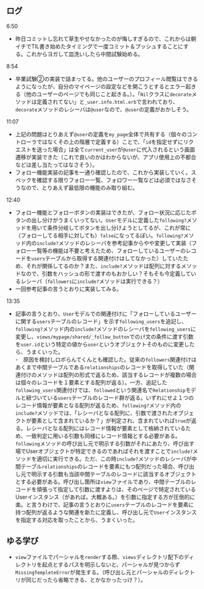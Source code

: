 ## ログ
6:50  
- 昨日コミットし忘れて草生やせなかったのが悔しすぎるので、これからは朝イチでTIL書き始めたタイミングで一度コミット＆プッシュすることにする。これからヨガして皿洗いしたら中間試験始める。  

8:54  
- 卒業試験②の実装で詰まってる。他のユーザーのプロフィール閲覧はできるようになったが、自分のマイページの設定などを開こうとするとエラー起きる（他のユーザーのページでも同じこと起きる。）。「`Nil`クラスに`decorate`メソッドは定義されてない」と`_user.info.html.erb`で言われており、`decorate`メソッドのレシーバは`@user`なので、`@user`の定義がおかしそう。  

11:07  
- 上記の問題はとりあえず`@user`の定義を`my_page`全体で共有する（個々のコントローラではなくその上の階層で定義する）ことで、「`id`を指定せずにリクエストを送った場合」は全て`current_user`が`@user`に代入されるという画面遷移が実装できた（これで良いのかはわからないが、アプリ使用上の不都合などは差し当たってはなさそう）。  
- フォロー機能実装の記事を一通り確認したので、これから実装していく。スペックを確認する限りフォロー一覧、フォロワー一覧などは必須ではなさそうなので、とりあえず最低限の機能のみ取り組む。  

12:40  
- フォロー機能とフォローボタンの実装はできたが、フォロー状況に応じたボタンの出し分けがうまくいってない。`User`モデルに定義した`following?`メソッドを用いて条件分岐してボタンを出し分けようとしてるが、これが常に（フォローしてる相手に対しても）`false`になってるぽい。`following?`メソッド内の`include?`メソッドのレシーバを参考記事からやや変更して実装（フォロー一覧等の機能は不要と考えたため、フォローしているユーザーのレコードを`users`テーブルから取得する関連付けはしてなかった）していたため、それが関係してるのか？また、`include?`メソッドは配列に対するメソッドなので、引数をハッシュの形で渡すのもおかしい？そもそも今定義しているレシーバ（`followers`に`include?`メソッドは実行できる？）  
- 一回参考記事の言うとおりに実装してみる。  

13:35  
- 記事の言うとおり、`User`モデルでの関連付けに「フォローしているユーザーに関する`users`テーブルのレコード」を示す`following_users`を追記し、`following?`メソッド内の`include?`メソッドのレシーバを`following_users`に変更し、`views/mypage/shared/_follow_button`での`if`文の条件に渡す引数を`user.id`という特定の値から`user`というオブジェクトそのものに変更したら、うまくいった。  
-　原因を検討しロボらんてくんとも確認した。従来の`followers`関連付けはあくまで中間テーブルである`relationships`のレコードを取得していた（関連付けのメソッドは配列の形式で返るため、該当するレコードが複数の場合は個々のレコードを１要素とする配列が返る）。一方、追記した`following_users`関連付けでは、`followed`という関連名で`Relationship`モデルと紐づいている`users`テーブルのレコード群が返る。いずれにせよ１つのレコード情報が要素となる配列が返るため、`following?`メソッド内の`include?`メソッドでは、「レシーバとなる配列に、引数で渡されたオブジェクトが要素として含まれているか？」が判定され、含まれていれば`true`が返る。レシーバとなる配列にはレコード情報が要素として格納されているため、一致判定に用いる引数も同様にレコード情報とする必要がある。`following`メソッドの呼び出し元で明示する引数がそれにあたり、呼び出す場でUserオブジェクトが特定できるのであればそれを渡すことで`include?`メソッドを適切に実行できる。ただ、この時`include?`メソッドのレシーバが中間テーブル`relationships`のレコードを要素にもつ配列だった場合、呼び出し元で明示する引数も当該中間テーブルのレコードに該当するオブジェクトとする必要がある。呼び出し箇所は`view`ファイルであり、中間テーブルのレコードを頑張って指定して引数に渡すよりは、そのページで特定されているUserインスタンス（があれば。大概ある。）を引数に指定する方が圧倒的に楽。と言うわけで、記事の言うとおりに`users`テーブルのレコードを要素に持つ配列が返るような関連を新たに定義し、呼び出し元で`User`インスタンスを指定する対応を取ったことから、うまくいった。  




## ゆる学び
- `view`ファイルでパーシャルを`render`する際、`views`ディレクトリ配下のディレクトリを起点とするパスを明示しないと、パーシャルが見つからず`MissingTempleteError`が発生する。（呼び出し元とパーシャルのディレクトリが同じだったら省略できる、とかなかったっけ？）。   
